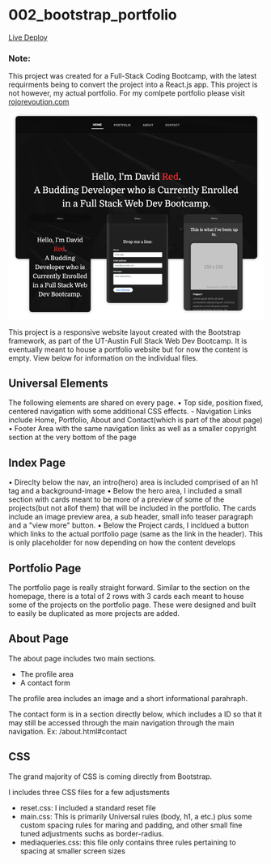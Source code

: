 
# 002_bootstrap_portfolio

[Live Deploy](https://react-bs-portfolio.herokuapp.com/)

### Note: 
This project was created for a Full-Stack Coding Bootcamp, with the latest requirments being to convert the project into a React.js app. This project is not however, my actual portfolio. For my comlpete portfolio please visit [rojorevoution.com](https://rojorevolution.com)


![Screenshot](/public/images/002_bootstrap_screenshot.png)

This project is a responsive website layout created with the Bootstrap framework, as part of the UT-Austin Full Stack Web Dev Bootcamp. It is eventually meant to house a portfolio website but for now the content is empty. View below for information on the individual files.

## Universal Elements

The following elements are shared on every page.
• Top side, position fixed, centered navigation with some additional CSS effects. 
    - Navigation Links include Home, Portfolio, About and Contact(which is part of the about page)
• Footer Area  with the same navigation links as well as a smaller copyright section at the very bottom of the page

## Index Page

• Direclty below the nav, an intro(hero) area is included comprised of an h1 tag and a background-image
• Below the hero area, I included a small section with cards meant to be more of a preview of some of the projects(but not allof them) that will be included in the portfolio. The cards include an image preview area, a sub header, small info teaser paragraph and a "view more" button.
• Below the Project cards, I incldued a button which links to the actual portfolio page (same as the link in the header). This is only placeholder for now depending on how the content develops

## Portfolio Page

The portfolio page is really straight forward. Similar to the section on the homepage, there is a total of 2 rows with 3 cards each meant to house some of the projects on the portfolio page. These were designed and built to easily be duplicated as more projects are added.

## About Page

The about page includes two main sections.
 - The profile area
 - A contact form

 The profile area includes an image and a short informational parahraph. 
 
 The contact form is in a section directly below, which includes a ID so that it may still be accessed through the main navigation through the main navigation. Ex: /about.html#contact

 ## CSS

 The grand majority of CSS is coming directly from Bootstrap.

 I includes three CSS files for a few adjustsments
  - reset.css: I included a standard reset file
  - main.css: This is primarily Universal rules (body, h1, a etc.) plus some custom spacing rules for maring and padding, and other small fine tuned adjustments suchs as border-radius.
  - mediaqueries.css: this file only contains three rules pertaining to spacing at smaller screen sizes